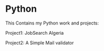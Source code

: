 # Python
This Contains my Python work and projects:

Project1: JobSearch Algeria

Project2: A Simple Mail validator
      
